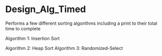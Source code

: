 # Design_Alg_Timed
Performs a few different sorting algorithms including a print to their total time to complete

Algorithm 1: 
  Insertion Sort
  
Algorithm 2:
  Heap Sort
Algorithm 3: 
  Randomized-Select
